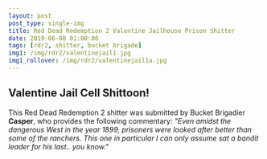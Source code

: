 ```yaml
---
layout: post
post_type: single-img
title: Red Dead Redemption 2 Valentine Jailhouse Prison Shitter
date: 2019-06-08 01:00:00
tags: [rdr2, shitter, bucket brigade]
img1: /img/rdr2/valentinejail1.jpg
img1_rollover: /img/rdr2/valentinejail1a.jpg
---
```

## Valentine Jail Cell Shittoon!

This Red Dead Redemption 2 shitter was submitted by Bucket Brigadier **Casper**, who provides the following commentary:
*"Even amidst the dangerous West in the year 1899, prisoners were looked after better than some of the ranchers. This one in particular I can only assume sat a bandit leader for his last.. you know."*
